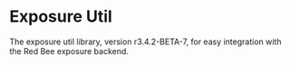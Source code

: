 # Exposure Util

The exposure util library, version r3.4.2-BETA-7, for easy integration with the Red Bee exposure backend.